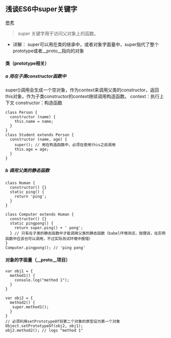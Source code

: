 ## 浅谈ES6中super关键字

[参考](http://www.cnblogs.com/liutie1030/p/5997446.html)
> super 关键字用于访问父对象上的函数。
- 详解：
  super可以用在类的继承中，或者对象字面量中，super指代了整个prototype或者__proto__指向的对象
  
#### 类（prototype相关）
  
##### a 用在子类constructor函数中
super()调用会生成一个空对象，作为context来调用父类的constructor，返回this对象，作为子类constructor的context继续调用构造函数。
context：执行上下文 constructor：构造函数

```
class Person {
  constructor (name) {
    this.name = name;
  }
}
class Student extends Person {
  constructor (name, age) {
    super(); // 用在构造函数中，必须在使用this之前调用
    this.age = age;
  }
}
```
##### b 调用父类的静态函数

```
class Human {
  constructor() {}
  static ping() {
    return 'ping';
  }
}

class Computer extends Human {
  constructor() {}
  static pingpong() {
    return super.ping() + ' pong';
  } // 只有在子类的静态函数中才能调用父类的静态函数（babel环境测试，按理说，在实例函数中应该也可以调用，不过实际测试环境中报错）
}
Computer.pingpong(); // 'ping pong'
```

#### 对象的字面量（__proto__项目）

```
var obj1 = {
  method1() {
    console.log("method 1");
  }
}

var obj2 = {
  method2() {
   super.method1();
  }
}
// 必须利用setPrototypeOf将第二个对象的原型设为第一个对象
Object.setPrototypeOf(obj2, obj1);
obj2.method2(); // logs "method 1"
```
